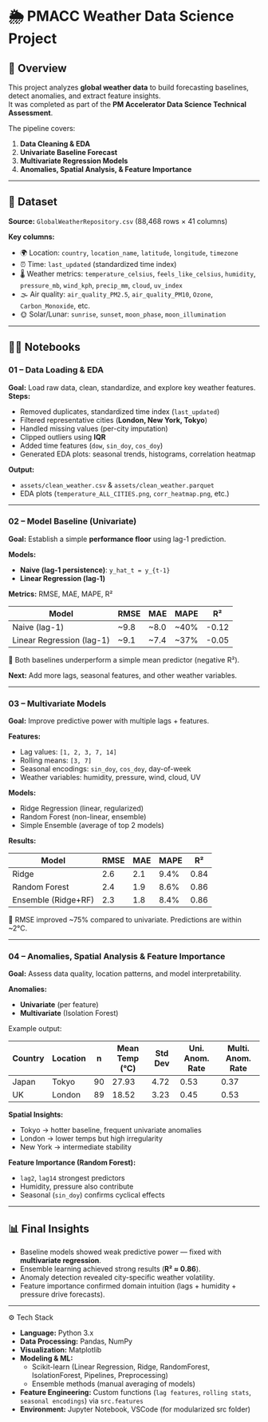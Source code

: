 # 🌦️ PMACC Weather Data Science Project

## 📌 Overview
This project analyzes **global weather data** to build forecasting baselines, detect anomalies, and extract feature insights.  
It was completed as part of the **PM Accelerator Data Science Technical Assessment**.  

The pipeline covers:  
1. **Data Cleaning & EDA**  
2. **Univariate Baseline Forecast**  
3. **Multivariate Regression Models**  
4. **Anomalies, Spatial Analysis, & Feature Importance**

---

## 📂 Dataset
**Source:** `GlobalWeatherRepository.csv` (88,468 rows × 41 columns)  

**Key columns:**  
- 🌍 Location: `country`, `location_name`, `latitude`, `longitude`, `timezone`  
- ⏰ Time: `last_updated` (standardized time index)  
- 🌡️ Weather metrics: `temperature_celsius`, `feels_like_celsius`, `humidity`, `pressure_mb`, `wind_kph`, `precip_mm`, `cloud`, `uv_index`  
- 🌫️ Air quality: `air_quality_PM2.5`, `air_quality_PM10`, `Ozone`, `Carbon_Monoxide`, etc.  
- 🌞 Solar/Lunar: `sunrise`, `sunset`, `moon_phase`, `moon_illumination`

---

## 🧑‍💻 Notebooks

### 01 – Data Loading & EDA
**Goal:** Load raw data, clean, standardize, and explore key weather features.  
**Steps:**  
- Removed duplicates, standardized time index (`last_updated`)  
- Filtered representative cities (**London, New York, Tokyo**)  
- Handled missing values (per-city imputation)  
- Clipped outliers using **IQR**  
- Added time features (`dow`, `sin_doy`, `cos_doy`)  
- Generated EDA plots: seasonal trends, histograms, correlation heatmap  

**Output:**  
- `assets/clean_weather.csv` & `assets/clean_weather.parquet`  
- EDA plots (`temperature_ALL_CITIES.png`, `corr_heatmap.png`, etc.)  

---

### 02 – Model Baseline (Univariate)
**Goal:** Establish a simple **performance floor** using lag-1 prediction.  

**Models:**  
- **Naive (lag-1 persistence)**: `y_hat_t = y_{t-1}`  
- **Linear Regression (lag-1)**  

**Metrics:** RMSE, MAE, MAPE, R²  

| Model                   | RMSE  | MAE  | MAPE  | R²    |  
|--------------------------|-------|------|-------|-------|  
| Naive (lag-1)            | ~9.8  | ~8.0 | ~40%  | -0.12 |  
| Linear Regression (lag-1)| ~9.1  | ~7.4 | ~37%  | -0.05 |  

📌 Both baselines underperform a simple mean predictor (negative R²).  

**Next:** Add more lags, seasonal features, and other weather variables.  

---

### 03 – Multivariate Models
**Goal:** Improve predictive power with multiple lags + features.  

**Features:**  
- Lag values: `[1, 2, 3, 7, 14]`  
- Rolling means: `[3, 7]`  
- Seasonal encodings: `sin_doy`, `cos_doy`, day-of-week  
- Weather variables: humidity, pressure, wind, cloud, UV  

**Models:**  
- Ridge Regression (linear, regularized)  
- Random Forest (non-linear, ensemble)  
- Simple Ensemble (average of top 2 models)  

**Results:**  

| Model                 | RMSE | MAE | MAPE  | R²   |  
|------------------------|------|-----|-------|------|  
| Ridge                 | 2.6  | 2.1 | 9.4%  | 0.84 |  
| Random Forest         | 2.4  | 1.9 | 8.6%  | 0.86 |  
| Ensemble (Ridge+RF)   | 2.3  | 1.8 | 8.4%  | 0.86 |  

📌 RMSE improved ~75% compared to univariate. Predictions are within ~2°C.  

---

### 04 – Anomalies, Spatial Analysis & Feature Importance
**Goal:** Assess data quality, location patterns, and model interpretability.  

**Anomalies:**  
- **Univariate** (per feature)  
- **Multivariate** (Isolation Forest)  

Example output:  

| Country | Location | n  | Mean Temp (°C) | Std Dev | Uni. Anom. Rate | Multi. Anom. Rate |  
|---------|----------|----|----------------|---------|-----------------|-------------------|  
| Japan   | Tokyo    | 90 | 27.93          | 4.72    | 0.53            | 0.37              |  
| UK      | London   | 89 | 18.52          | 3.23    | 0.45            | 0.53              |  

**Spatial Insights:**  
- Tokyo → hotter baseline, frequent univariate anomalies  
- London → lower temps but high irregularity  
- New York → intermediate stability  

**Feature Importance (Random Forest):**  
- `lag2`, `lag14` strongest predictors  
- Humidity, pressure also contribute  
- Seasonal (`sin_doy`) confirms cyclical effects  

---

## 📊 Final Insights
- Baseline models showed weak predictive power — fixed with **multivariate regression**.  
- Ensemble learning achieved strong results (**R² ≈ 0.86**).  
- Anomaly detection revealed city-specific weather volatility.  
- Feature importance confirmed domain intuition (lags + humidity + pressure drive forecasts).  

---


⚙️ Tech Stack

- **Language:** Python 3.x  
- **Data Processing:** Pandas, NumPy  
- **Visualization:** Matplotlib  
- **Modeling & ML:**  
  - Scikit-learn (Linear Regression, Ridge, RandomForest, IsolationForest, Pipelines, Preprocessing)  
  - Ensemble methods (manual averaging of models)  
- **Feature Engineering:** Custom functions (`lag features`, `rolling stats`, `seasonal encodings`) via `src.features`  
- **Environment:** Jupyter Notebook, VSCode (for modularized src folder)  
